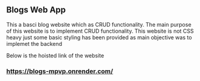 ## Blogs Web App

This a basci blog website which as CRUD functionality. The main purpose of this website is to implement CRUD functionality. This website is not CSS heavy just some basic styling has been provided as main objective was to implemet the backend


Below is the hoisted link of the website

###  https://blogs-mpvp.onrender.com/
